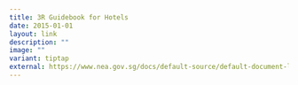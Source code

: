 ```yaml
---
title: 3R Guidebook for Hotels
date: 2015-01-01
layout: link
description: ""
image: ""
variant: tiptap
external: https://www.nea.gov.sg/docs/default-source/default-document-library/3r-guidebook-for-hotels.pdf
---
```


